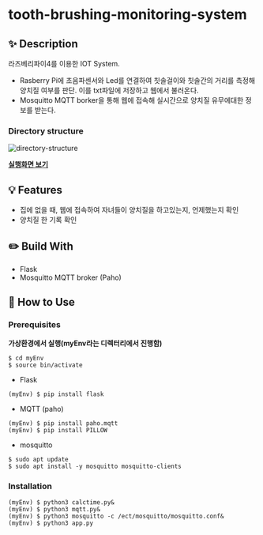 # tooth-brushing-monitoring-system

## :sparkles: Description
라즈베리파이4를 이용한 IOT System. 
- Rasberry Pi에 초음파센서와 Led를 연결하여 칫솔걸이와 칫솔간의 거리를 측정해 양치질 여부를 판단. 이를 txt파일에 저장하고 웹에서 불러온다.
- Mosquitto MQTT borker을 통해 웹에 접속해 실시간으로 양치질 유무에대한 정보를 받는다.

### Directory structure
![directory-structure](https://user-images.githubusercontent.com/67352902/103431908-1f6d0b00-4c1b-11eb-8c9c-546439975185.PNG)

[**실행화면 보기**](https://developeryuseon.tistory.com/13?category=826002)

## :bulb: Features
- 집에 없을 때, 웹에 접속하여 자녀들이 양치질을 하고있는지, 언제했는지 확인
- 양치질 한 기록 확인

## :pencil2: Build With
- Flask
- Mosquitto MQTT broker (Paho)

## :key: How to Use

### Prerequisites
**가상환경에서 실행(myEnv라는 디렉터리에서 진행함)**
``` 
$ cd myEnv
$ source bin/activate
```

- Flask
```
(myEnv) $ pip install flask   
```
- MQTT (paho)
```
(myEnv) $ pip install paho.mqtt
(myEnv) $ pip install PILLOW
```
- mosquitto
```
$ sudo apt update
$ sudo apt install -y mosquitto mosquitto-clients
```

### Installation
```
(myEnv) $ python3 calctime.py&
(myEnv) $ python3 mqtt.py&
(myEnv) $ python3 mosquitto -c /ect/mosquitto/mosquitto.conf&
(myEnv) $ python3 app.py
```
